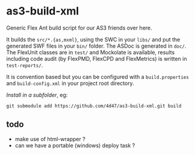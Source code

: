 
as3-build-xml
=============

Generic Flex Ant build script for our AS3 friends over here.

It builds the `src/*.{as,mxml}`, using the SWC in your `libs/` and put the
generated SWF files in your `bin/` folder. The ASDoc is generated in `doc/`.
The FlexUnit classes are in `test/` and Mockolate is available, results
including code audit (by FlexPMD, FlexCPD and FlexMetrics) is written
in `test-reports/`.

It is convention based but you can be configured with a `build.properties`
and `build-config.xml` in your project root directory.

*Install in a subfolder*, eg:

    git submodule add https://github.com/4d47/as3-build-xml.git build


todo
----

- make use of html-wrapper ?
- can we have a portable (windows) deploy task ?

